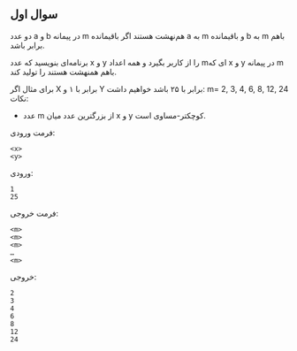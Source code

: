 ## سوال اول
دو عدد a و b در پيمانه m هم‌نهشت هستند اگر باقيمانده a به m و باقيمانده b به  m باهم برابر باشد.

برنامه‌ای بنويسيد كه عدد x و  y را از كاربر بگيرد و همه اعداد mای كه x و y در پيمانه m باهم همنهشت هستند را توليد كند.

برای مثال اگر X برابر با ۱ و Y برابر با ۲۵ باشد خواهیم داشت:
m= 2, 3, 4, 6, 8, 12, 24
نکات:
* عدد m از بزرگترین عدد میان x و y کوچکتر-مساوی است.

فرمت ورودی:

    <x>
    <y>

ورودی:

    1
    25

فرمت خروجی:

    <m>
    <m>
    <m>
    …
    <m>

خروجی:

    2
    3
    4
    6
    8
    12
    24